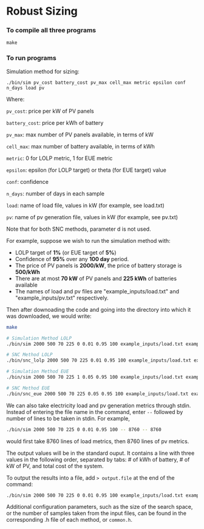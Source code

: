 # Robust Sizing

### To compile all three programs
```
make
```

### To run programs
Simulation method for sizing:
```
./bin/sim pv_cost battery_cost pv_max cell_max metric epsilon conf n_days load pv
```



Where:

`pv_cost`: price per kW of PV panels

`battery_cost`: price per kWh of battery

`pv_max`: max number of PV panels available, in terms of kW

`cell_max`: max number of battery available, in terms of kWh

`metric`: 0 for LOLP metric, 1 for EUE metric

`epsilon`: epsilon (for LOLP target) or theta (for EUE target) value

`conf`: confidence 

`n_days`: number of days in each sample

`load`: name of load file, values in kW (for example, see load.txt)

`pv`: name of pv generation file, values in kW (for example, see pv.txt)

Note that for both SNC methods, parameter d is not used.

For example, suppose we wish to run the simulation method with:

- LOLP target of **1%** (or EUE target of **5%**)
- Confidence of **95%** over any **100 day** period.
- The price of PV panels is **2000/kW**, the price of battery storage is **500/kWh**
- There are at most **70 kW** of PV panels and **225 kWh** of batteries available
- The names of load and pv files are "example_inputs/load.txt" and "example_inputs/pv.txt" respectively.

Then after downoading the code and going into the directory into which it was downloaded, we would write:
```bash
make

# Simulation Method LOLP
./bin/sim 2000 500 70 225 0 0.01 0.95 100 example_inputs/load.txt example_inputs/pv.txt

# SNC Method LOLP
./bin/snc_lolp 2000 500 70 225 0.01 0.95 100 example_inputs/load.txt example_inputs/pv.txt

# Simulation Method EUE
./bin/sim 2000 500 70 225 1 0.05 0.95 100 example_inputs/load.txt example_inputs/pv.txt

# SNC Method EUE
./bin/snc_eue 2000 500 70 225 0.05 0.95 100 example_inputs/load.txt example_inputs/pv.txt
```

We can also take electricity load and pv generation metrics through stdin. Instead of entering the file name in the command, enter `--` followed by number of lines to be taken in stdin. For example,
```bash
./bin/sim 2000 500 70 225 0 0.01 0.95 100 -- 8760 -- 8760
```
would first take 8760 lines of load metrics, then 8760 lines of pv metrics.

The output values will be in the standard ouput. It contains a line with three values in the following order, separated by tabs: # of kWh of battery, # of kW of PV, and total cost of the system.

To output the results into a file, add `> output.file` at the end of the command:
```bash
./bin/sim 2000 500 70 225 0 0.01 0.95 100 example_inputs/load.txt example_inputs/pv.txt > results/output.txt
```

Additional configuration parameters, such as the size of the search space, or the number of samples taken from the input files, can be found in the corresponding .h file of each method, or `common.h`.
